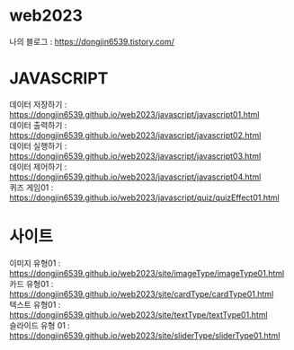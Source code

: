 # web2023   
   
나의 블로그 : https://dongjin6539.tistory.com/   
   
   
# JAVASCRIPT   
데이터 저장하기 : https://dongjin6539.github.io/web2023/javascript/javascript01.html   
데이터 출력하기 : https://dongjin6539.github.io/web2023/javascript/javascript02.html   
데이터 실행하기 : https://dongjin6539.github.io/web2023/javascript/javascript03.html   
데이터 제어하기 : https://dongjin6539.github.io/web2023/javascript/javascript04.html   
퀴즈 게임01 : https://dongjin6539.github.io/web2023/javascript/quiz/quizEffect01.html   
   
   
# 사이트   
이미지 유형01 : https://dongjin6539.github.io/web2023/site/imageType/imageType01.html   
카드 유형01 : https://dongjin6539.github.io/web2023/site/cardType/cardType01.html   
텍스트 유형01 : https://dongjin6539.github.io/web2023/site/textType/textType01.html   
슬라이드 유형 01 : https://dongjin6539.github.io/web2023/site/sliderType/sliderType01.html   

